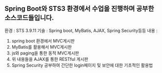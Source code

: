 ## Spring Boot와 STS3 환경에서 수업을 진행하며 공부한 소스코드들입니다.
환경 : STS 3.9.11 </tr>
기술 : Spring boot, MyBatis, AJAX, Spring Security등등</tr>
내용 :
1. spring boot 환경에서 MVC게시판
2. MyBatis를 활용해서  MVC게시판
3. js와 paging을 통한 동적 MVC게시판
4. 위 내용들을 AJAX를 통한 RESTful 게시판
5. Spring Security 공부하여 간단한 login페이지 및 보안에 대한 기초적인 활용법
